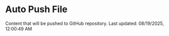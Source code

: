 # Auto Push File

Content that will be pushed to GitHub repository.
Last updated: 08/19/2025, 12:00:49 AM